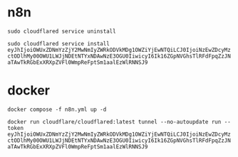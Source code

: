 # n8n

`sudo cloudflared service uninstall`

`sudo cloudflared service install eyJhIjoiOWUxZDNmYzZjY2MwNmIyZWRkODVkMDg1OWZiYjEwNTQiLCJ0IjoiNzEwZDcyMzctODlhMy00OWU1LWJjNDEtNTYxNDAwNzE3OGU0IiwicyI6Ik16ZGpNVGhsTlRFdFpqZzJNaTAwTkRGbExXRXpZVFl0WmpReFptSm1aalEzWlRNNSJ9`
# docker
`docker compose -f n8n.yml up -d`

`docker run cloudflare/cloudflared:latest tunnel --no-autoupdate run --token eyJhIjoiOWUxZDNmYzZjY2MwNmIyZWRkODVkMDg1OWZiYjEwNTQiLCJ0IjoiNzEwZDcyMzctODlhMy00OWU1LWJjNDEtNTYxNDAwNzE3OGU0IiwicyI6Ik16ZGpNVGhsTlRFdFpqZzJNaTAwTkRGbExXRXpZVFl0WmpReFptSm1aalEzWlRNNSJ9`
